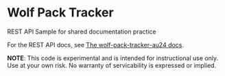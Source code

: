 # Wolf Pack Tracker

REST API Sample for shared documentation practice

For the REST API docs, see [The wolf-pack-tracker-au24 docs](/).

**NOTE**: This code is experimental and is intended for instructional use only.
Use at your own risk. No warranty of servicability is expressed or implied.
